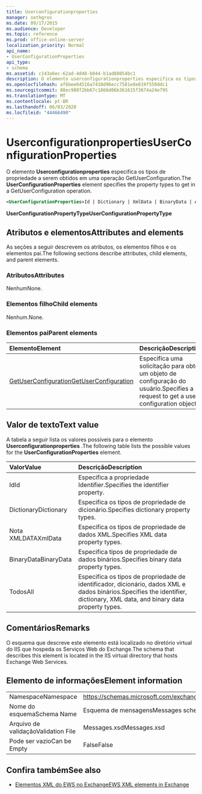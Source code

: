 ```yaml
---
title: Userconfigurationproperties
manager: sethgros
ms.date: 09/17/2015
ms.audience: Developer
ms.topic: reference
ms.prod: office-online-server
localization_priority: Normal
api_name:
- UserConfigurationProperties
api_type:
- schema
ms.assetid: c143a6ec-62ad-4d48-b844-b1ad88054bc1
description: O elemento userconfigurationproperties especifica os tipos de propriedade a serem obtidos em uma operação GetUserConfiguration.
ms.openlocfilehash: af6bee64516a7410d96ecc7581e8e819f550ddc1
ms.sourcegitcommit: 88ec988f2bb67c1866d06b361615f3674a24e795
ms.translationtype: MT
ms.contentlocale: pt-BR
ms.lasthandoff: 06/03/2020
ms.locfileid: "44466490"
---
```

# <a name="userconfigurationproperties"></a><span data-ttu-id="954b5-103">Userconfigurationproperties</span><span class="sxs-lookup"><span data-stu-id="954b5-103">UserConfigurationProperties</span></span>

<span data-ttu-id="954b5-104">O elemento **Userconfigurationproperties** especifica os tipos de propriedade a serem obtidos em uma operação GetUserConfiguration.</span><span class="sxs-lookup"><span data-stu-id="954b5-104">The **UserConfigurationProperties** element specifies the property types to get in a GetUserConfiguration operation.</span></span> 
  
```xml
<UserConfigurationProperties>Id | Dictionary | XmlData | BinaryData | All</UserConfigurationProperties>
```

 <span data-ttu-id="954b5-105">**UserConfigurationPropertyType**</span><span class="sxs-lookup"><span data-stu-id="954b5-105">**UserConfigurationPropertyType**</span></span>
## <a name="attributes-and-elements"></a><span data-ttu-id="954b5-106">Atributos e elementos</span><span class="sxs-lookup"><span data-stu-id="954b5-106">Attributes and elements</span></span>

<span data-ttu-id="954b5-107">As seções a seguir descrevem os atributos, os elementos filhos e os elementos pai.</span><span class="sxs-lookup"><span data-stu-id="954b5-107">The following sections describe attributes, child elements, and parent elements.</span></span>
  
### <a name="attributes"></a><span data-ttu-id="954b5-108">Atributos</span><span class="sxs-lookup"><span data-stu-id="954b5-108">Attributes</span></span>

<span data-ttu-id="954b5-109">Nenhum</span><span class="sxs-lookup"><span data-stu-id="954b5-109">None.</span></span>
  
### <a name="child-elements"></a><span data-ttu-id="954b5-110">Elementos filho</span><span class="sxs-lookup"><span data-stu-id="954b5-110">Child elements</span></span>

<span data-ttu-id="954b5-111">Nenhum.</span><span class="sxs-lookup"><span data-stu-id="954b5-111">None.</span></span>
  
### <a name="parent-elements"></a><span data-ttu-id="954b5-112">Elementos pai</span><span class="sxs-lookup"><span data-stu-id="954b5-112">Parent elements</span></span>

|<span data-ttu-id="954b5-113">**Elemento**</span><span class="sxs-lookup"><span data-stu-id="954b5-113">**Element**</span></span>|<span data-ttu-id="954b5-114">**Descrição**</span><span class="sxs-lookup"><span data-stu-id="954b5-114">**Description**</span></span>|
|:-----|:-----|
|[<span data-ttu-id="954b5-115">GetUserConfiguration</span><span class="sxs-lookup"><span data-stu-id="954b5-115">GetUserConfiguration</span></span>](getuserconfiguration.md) <br/> |<span data-ttu-id="954b5-116">Especifica uma solicitação para obter um objeto de configuração do usuário.</span><span class="sxs-lookup"><span data-stu-id="954b5-116">Specifies a request to get a user configuration object.</span></span>  <br/> |
   
## <a name="text-value"></a><span data-ttu-id="954b5-117">Valor de texto</span><span class="sxs-lookup"><span data-stu-id="954b5-117">Text value</span></span>

<span data-ttu-id="954b5-118">A tabela a seguir lista os valores possíveis para o elemento **Userconfigurationproperties** .</span><span class="sxs-lookup"><span data-stu-id="954b5-118">The following table lists the possible values for the **UserConfigurationProperties** element.</span></span> 
  
|<span data-ttu-id="954b5-119">**Valor**</span><span class="sxs-lookup"><span data-stu-id="954b5-119">**Value**</span></span>|<span data-ttu-id="954b5-120">**Descrição**</span><span class="sxs-lookup"><span data-stu-id="954b5-120">**Description**</span></span>|
|:-----|:-----|
|<span data-ttu-id="954b5-121">Id</span><span class="sxs-lookup"><span data-stu-id="954b5-121">Id</span></span>  <br/> |<span data-ttu-id="954b5-122">Especifica a propriedade Identifier.</span><span class="sxs-lookup"><span data-stu-id="954b5-122">Specifies the identifier property.</span></span>  <br/> |
|<span data-ttu-id="954b5-123">Dictionary</span><span class="sxs-lookup"><span data-stu-id="954b5-123">Dictionary</span></span>  <br/> |<span data-ttu-id="954b5-124">Especifica os tipos de propriedade de dicionário.</span><span class="sxs-lookup"><span data-stu-id="954b5-124">Specifies dictionary property types.</span></span>  <br/> |
|<span data-ttu-id="954b5-125">Nota XMLDATA</span><span class="sxs-lookup"><span data-stu-id="954b5-125">XmlData</span></span>  <br/> |<span data-ttu-id="954b5-126">Especifica os tipos de propriedade de dados XML.</span><span class="sxs-lookup"><span data-stu-id="954b5-126">Specifies XML data property types.</span></span>  <br/> |
|<span data-ttu-id="954b5-127">BinaryData</span><span class="sxs-lookup"><span data-stu-id="954b5-127">BinaryData</span></span>  <br/> |<span data-ttu-id="954b5-128">Especifica tipos de propriedade de dados binários.</span><span class="sxs-lookup"><span data-stu-id="954b5-128">Specifies binary data property types.</span></span>  <br/> |
|<span data-ttu-id="954b5-129">Todos</span><span class="sxs-lookup"><span data-stu-id="954b5-129">All</span></span>  <br/> |<span data-ttu-id="954b5-130">Especifica os tipos de propriedade de identificador, dicionário, dados XML e dados binários.</span><span class="sxs-lookup"><span data-stu-id="954b5-130">Specifies the identifier, dictionary, XML data, and binary data property types.</span></span>  <br/> |
   
## <a name="remarks"></a><span data-ttu-id="954b5-131">Comentários</span><span class="sxs-lookup"><span data-stu-id="954b5-131">Remarks</span></span>

<span data-ttu-id="954b5-132">O esquema que descreve este elemento está localizado no diretório virtual do IIS que hospeda os Serviços Web do Exchange.</span><span class="sxs-lookup"><span data-stu-id="954b5-132">The schema that describes this element is located in the IIS virtual directory that hosts Exchange Web Services.</span></span>
  
## <a name="element-information"></a><span data-ttu-id="954b5-133">Elemento de informações</span><span class="sxs-lookup"><span data-stu-id="954b5-133">Element information</span></span>

|||
|:-----|:-----|
|<span data-ttu-id="954b5-134">Namespace</span><span class="sxs-lookup"><span data-stu-id="954b5-134">Namespace</span></span>  <br/> |https://schemas.microsoft.com/exchange/services/2006/messages  <br/> |
|<span data-ttu-id="954b5-135">Nome do esquema</span><span class="sxs-lookup"><span data-stu-id="954b5-135">Schema Name</span></span>  <br/> |<span data-ttu-id="954b5-136">Esquema de mensagens</span><span class="sxs-lookup"><span data-stu-id="954b5-136">Messages schema</span></span>  <br/> |
|<span data-ttu-id="954b5-137">Arquivo de validação</span><span class="sxs-lookup"><span data-stu-id="954b5-137">Validation File</span></span>  <br/> |<span data-ttu-id="954b5-138">Messages.xsd</span><span class="sxs-lookup"><span data-stu-id="954b5-138">Messages.xsd</span></span>  <br/> |
|<span data-ttu-id="954b5-139">Pode ser vazio</span><span class="sxs-lookup"><span data-stu-id="954b5-139">Can be Empty</span></span>  <br/> |<span data-ttu-id="954b5-140">False</span><span class="sxs-lookup"><span data-stu-id="954b5-140">False</span></span>  <br/> |
   
## <a name="see-also"></a><span data-ttu-id="954b5-141">Confira também</span><span class="sxs-lookup"><span data-stu-id="954b5-141">See also</span></span>



- [<span data-ttu-id="954b5-142">Elementos XML do EWS no Exchange</span><span class="sxs-lookup"><span data-stu-id="954b5-142">EWS XML elements in Exchange</span></span>](ews-xml-elements-in-exchange.md)

